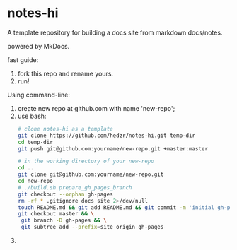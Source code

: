 # notes-hi

A template repository for building a docs site from markdown docs/notes.

powered by MkDocs.

fast guide:

1. fork this repo and rename yours.
2. run!

Using command-line:

1. create new repo at github.com with name 'new-repo';
2. use bash:
   ```bash
   # clone notes-hi as a template
   git clone https://github.com/hedzr/notes-hi.git temp-dir
   cd temp-dir
   git push git@github.com:yourname/new-repo.git +master:master
   
   # in the working directory of your new-repo
   cd ..
   git clone git@github.com:yourname/new-repo.git
   cd new-repo
   # ./build.sh prepare_gh_pages_branch
   git checkout --orphan gh-pages
   rm -rf * .gitignore docs site 2>/dev/null
   touch README.md && git add README.md && git commit -m 'initial gh-pages commit' && git push origin gh-pages
   git checkout master && \
    git branch -D gh-pages && \
    git subtree add --prefix=site origin gh-pages
   ```
3. 


